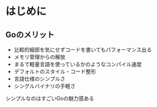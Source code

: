 # はじめに

## Goのメリット

* 比較的細部を気にせずコードを書いてもパフォーマンス出る
* メモリ管理からの解放
* まるで軽量言語を使っているかのようなコンパイル速度
* デフォルトのスタイル・コード整形
* 言語仕様のシンプルさ
* シングルバイナリの手軽さ

シンプルなのはすごいGoの魅力感ある
